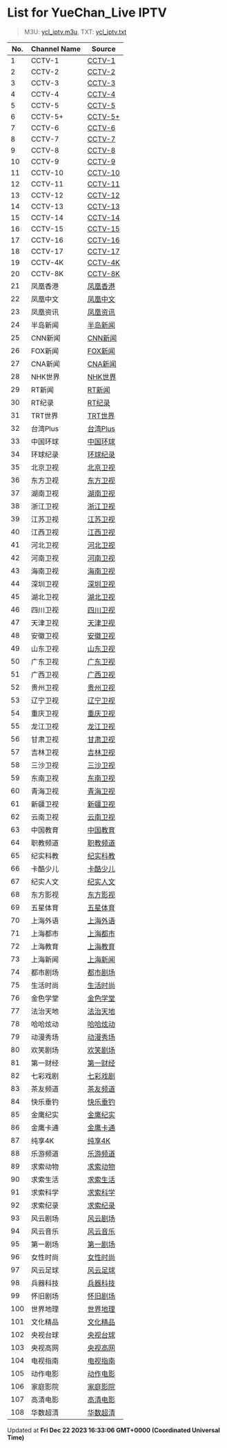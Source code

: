 # List for **YueChan_Live IPTV**

> M3U: [ycl_iptv.m3u](/ycl_iptv.m3u), TXT: [ycl_iptv.txt](/txt/ycl_iptv.txt)

| No.  | Channel Name | Source |
| --- | ------------ | --- |
| 1 | CCTV-1 | [CCTV-1](http://[2409:8087:2001:20:2800:0:df6e:eb03]/ott.mobaibox.com/PLTV/4/224/3221227896/index.m3u8) |
| 2 | CCTV-2 | [CCTV-2](http://[2409:8087:2001:20:2800:0:df6e:eb12]/wh7f454c46tw3589111099_-1793408755/ott.mobaibox.com/PLTV/3/224/3221227543/index.m3u8?icpid=3&RTS=1668594088&from=40&popid=40&hms_devid=2112&prioritypopid=40&vqe=3) |
| 3 | CCTV-3 | [CCTV-3](http://[2409:8087:2001:20:2800:0:df6e:eb20]/ott.mobaibox.com/PLTV/4/224/3221228499/index.m3u8) |
| 4 | CCTV-4 | [CCTV-4](http://[2409:8087:2001:20:2800:0:df6e:eb12]/wh7f454c46tw3772680253_-1555628407/ott.mobaibox.com/PLTV/3/224/3221227549/index.m3u8?icpid=3&RTS=1668594272&from=40&popid=40&hms_devid=2112&prioritypopid=40&vqe=3) |
| 5 | CCTV-5 | [CCTV-5](http://[2409:8087:2001:20:2800:0:df6e:eb22]/ott.mobaibox.com/PLTV/4/224/3221228502/index.m3u8) |
| 6 | CCTV-5+ | [CCTV-5+](http://[2409:8087:2001:20:2800:0:df6e:eb26]/ott.mobaibox.com/PLTV/1/224/3221228277/index.m3u8) |
| 7 | CCTV-6 | [CCTV-6](http://[2409:8087:2001:20:2800:0:df6e:eb22]/ott.mobaibox.com/PLTV/4/224/3221228516/index.m3u8) |
| 8 | CCTV-7 | [CCTV-7](http://[2409:8087:2001:20:2800:0:df6e:eb26]/wh7f454c46tw3984282630_1427246842/ott.mobaibox.com/PLTV/3/224/3221228283/index.m3u8?icpid=3&RTS=1668594483&from=40&popid=40&hms_devid=2293&prioritypopid=40&vqe=3) |
| 9 | CCTV-8 | [CCTV-8](http://[2409:8087:2001:20:2800:0:df6e:eb26]/ott.mobaibox.com/PLTV/1/224/3221228578/index.m3u8) |
| 10 | CCTV-9 | [CCTV-9](http://[2409:8087:2001:20:2800:0:df6e:eb21]/wh7f454c46tw4254168827_1850088835/ott.mobaibox.com/PLTV/3/224/3221228303/index.m3u8?icpid=3&RTS=1668594753&from=40&popid=40&hms_devid=2290&prioritypopid=40&vqe=3) |
| 11 | CCTV-10 | [CCTV-10](http://[2409:8087:2001:20:2800:0:df6e:eb21]/wh7f454c46tw30319478_-185824076/ott.mobaibox.com/PLTV/3/224/3221228286/index.m3u8?icpid=3&RTS=1668594824&from=40&popid=40&hms_devid=2290&prioritypopid=40&vqe=3) |
| 12 | CCTV-11 | [CCTV-11](http://[2409:8087:2001:20:2800:0:df6e:eb23]/wh7f454c46tw105619488_1866436632/ott.mobaibox.com/PLTV/3/224/3221228289/index.m3u8?icpid=3&RTS=1668594900&from=40&popid=40&hms_devid=2291&prioritypopid=40&vqe=3) |
| 13 | CCTV-12 | [CCTV-12](http://[2409:8087:2001:20:2800:0:df6e:eb23]/wh7f454c46tw185877003_-533945400/ott.mobaibox.com/PLTV/3/224/3221228401/index.m3u8?icpid=3&RTS=1668594980&from=40&popid=40&hms_devid=2291&prioritypopid=40&vqe=3) |
| 14 | CCTV-13 | [CCTV-13](http://[2409:8087:2001:20:2800:0:df6e:eb16]/wh7f454c46tw259647455_-1559913959/ott.mobaibox.com/PLTV/3/224/3221228224/index.m3u8?icpid=3&RTS=1668595054&from=40&popid=40&hms_devid=2114&prioritypopid=40&vqe=3) |
| 15 | CCTV-14 | [CCTV-14](http://[2409:8087:2001:20:2800:0:df6e:eb22]/wh7f454c46tw340147088_1594094424/ott.mobaibox.com/PLTV/3/224/3221228292/index.m3u8?icpid=3&RTS=1668595134&from=40&popid=40&hms_devid=2291&prioritypopid=40&vqe=3) |
| 16 | CCTV-15 | [CCTV-15](http://[2409:8087:2001:20:2800:0:df6e:eb22]/wh7f454c46tw434828587_188325560/ott.mobaibox.com/PLTV/3/224/3221228404/index.m3u8?icpid=3&RTS=1668595229&from=40&popid=40&hms_devid=2291&prioritypopid=40&vqe=3) |
| 17 | CCTV-16 | [CCTV-16](http://[2409:8087:2001:20:2800:0:df6e:eb18]/ott.mobaibox.com/PLTV/3/224/3221228127/index.m3u8) |
| 18 | CCTV-17 | [CCTV-17](http://[2409:8087:2001:20:2800:0:df6e:eb23]/wh7f454c46tw483903016_-67353299/ott.mobaibox.com/PLTV/3/224/3221228407/index.m3u8?icpid=3&RTS=1668595278&from=40&popid=40&hms_devid=2291&prioritypopid=40&vqe=3) |
| 19 | CCTV-4K | [CCTV-4K](http://[2409:8087:2001:20:2800:0:df6e:eb25]/ott.mobaibox.com/PLTV/4/224/3221228472/index.m3u8) |
| 20 | CCTV-8K | [CCTV-8K](http://[2409:8087:2001:20:2800:0:df6e:eb02]/ott.mobaibox.com/PLTV/3/224/3221228165/index.m3u8) |
| 21 | 凤凰香港 | [凤凰香港](http://[2409:8087:2001:20:2800:0:df6e:eb1d]/ott.mobaibox.com/PLTV/3/224/3221228530/1.m3u8) |
| 22 | 凤凰中文 | [凤凰中文](http://[2409:8087:2001:20:2800:0:df6e:eb24]/ott.mobaibox.com/PLTV/3/224/3221228527/index.m3u8) |
| 23 | 凤凰资讯 | [凤凰资讯](http://[2409:8087:2001:20:2800:0:df6e:eb27]/ott.mobaibox.com/PLTV/3/224/3221228524/index.m3u8) |
| 24 | 半岛新闻 | [半岛新闻](http://live-hls-web-aje.getaj.net/AJE/01.m3u8) |
| 25 | CNN新闻 | [CNN新闻](https://cnn-cnninternational-1-eu.rakuten.wurl.tv/f93b9a949a4a8651dd5a2f42e3a2b6f9.m3u8) |
| 26 | FOX新闻 | [FOX新闻](https://fox-foxnewsnow-samsungus.amagi.tv/playlist720p.m3u8) |
| 27 | CNA新闻 | [CNA新闻](https://d2e1asnsl7br7b.cloudfront.net/7782e205e72f43aeb4a48ec97f66ebbe/index_5.m3u8) |
| 28 | NHK世界 | [NHK世界](https://nhkwlive-ojp.akamaized.net/hls/live/2003459/nhkwlive-ojp-en/index_4M.m3u8) |
| 29 | RT新闻 | [RT新闻](https://rt-glb.rttv.com/dvr/rtnews/playlist_4500Kb.m3u8) |
| 30 | RT纪录 | [RT纪录](https://rt-rtd.rttv.com/live/rtdoc/playlist_4500Kb.m3u8) |
| 31 | TRT世界 | [TRT世界](https://tv-trtworld.live.trt.com.tr/master_1080.m3u8) |
| 32 | 台湾Plus | [台湾Plus](https://bcovlive-a.akamaihd.net/rce33d845cb9e42dfa302c7ac345f7858/ap-northeast-1/6282251407001/playlist.m3u8) |
| 33 | 中国环球 | [中国环球](http://[2409:8087:7000:20:1000::22]:6060/yinhe/2/ch00000090990000001024/index.m3u8?virtualDomain=yinhe.live_hls.zte.com) |
| 34 | 环球纪录 | [环球纪录](http://[2409:8087:5e01:34::20]:6610/ZTE_CMS/00000001000000060000000000000528/index.m3u8?IAS) |
| 35 | 北京卫视 | [北京卫视](http://[2409:8087:2001:20:2800:0:df6e:eb0b]/wh7f454c46tw2687876293_-1703018199/ott.mobaibox.com/PLTV/3/224/3221227508/index.m3u8?icpid=3&RTS=1668597482&from=40&popid=40&hms_devid=2038&prioritypopid=40&vqe=3) |
| 36 | 东方卫视 | [东方卫视](http://[2409:8087:2001:20:2800:0:df6e:eb16]/wh7f454c46tw2542426131_1585848046/ott.mobaibox.com/PLTV/3/224/3221227511/index.m3u8?icpid=3&RTS=1668597336&from=40&popid=40&hms_devid=2114&prioritypopid=40&vqe=3) |
| 37 | 湖南卫视 | [湖南卫视](http://[2409:8087:1e03:21::42]:6610/cms001/ch00000090990000001026/index.m3u8?) |
| 38 | 浙江卫视 | [浙江卫视](http://[2409:8087:2001:20:2800:0:df6e:eb11]/wh7f454c46tw1197826796_-265147758/ott.mobaibox.com/PLTV/3/224/3221227491/index.m3u8?icpid=3&RTS=1669699798&from=40&popid=40&hms_devid=2110&prioritypopid=40&vqe=3) |
| 39 | 江苏卫视 | [江苏卫视](http://[2409:8087:2001:20:2800:0:df6e:eb12]/wh7f454c46tw2983110475_-1591539074/ott.mobaibox.com/PLTV/3/224/3221228097/index.m3u8?icpid=3&RTS=1668597777&from=40&popid=40&hms_devid=2112&prioritypopid=40&vqe=3) |
| 40 | 江西卫视 | [江西卫视](http://[2409:8087:2001:20:2800:0:df6e:eb17]/wh7f454c46tw1965546073_-1364170119/ott.mobaibox.com/PLTV/3/224/3221228109/index.m3u8?icpid=3&RTS=1669700566&from=40&popid=40&hms_devid=2114&prioritypopid=40&vqe=3) |
| 41 | 河北卫视 | [河北卫视](http://[2409:8087:2001:20:2800:0:df6e:eb05]/wh7f454c46tw1698524218_988816054/ott.mobaibox.com/PLTV/3/224/3221228106/index.m3u8?icpid=3&RTS=1669700299&from=40&popid=40&hms_devid=2041&prioritypopid=40&vqe=3) |
| 42 | 河南卫视 | [河南卫视](http://[2409:8087:2001:20:2800:0:df6e:eb17]/wh7f454c46tw1784575403_-1712002709/ott.mobaibox.com/PLTV/3/224/3221228221/index.m3u8?icpid=3&RTS=1669700385&from=40&popid=40&hms_devid=2114&prioritypopid=40&vqe=3) |
| 43 | 海南卫视 | [海南卫视](http://[2409:8087:2001:20:2800:0:df6e:eb08]/wh7f454c46tw2843123663_1489055229/ott.mobaibox.com/PLTV/3/224/3221228139/index.m3u8?icpid=3&RTS=1669701444&from=40&popid=40&hms_devid=2037&prioritypopid=40&vqe=3) |
| 44 | 深圳卫视 | [深圳卫视](http://[2409:8087:2001:20:2800:0:df6e:eb11]/wh7f454c46tw3025923625_628894334/ott.mobaibox.com/PLTV/3/224/3221227555/index.m3u8?icpid=3&RTS=1668597820&from=40&popid=40&hms_devid=2110&prioritypopid=40&vqe=3) |
| 45 | 湖北卫视 | [湖北卫视](http://[2409:8087:2001:20:2800:0:df6e:eb11]/wh7f454c46tw3059146177_-1525708880/ott.mobaibox.com/PLTV/3/224/3221227479/index.m3u8?icpid=3&RTS=1668597853&from=40&popid=40&hms_devid=2110&prioritypopid=40&vqe=3) |
| 46 | 四川卫视 | [四川卫视](http://[2409:8087:2001:20:2800:0:df6e:eb09]/wh7f454c46tw2502717081_11504314/ott.mobaibox.com/PLTV/3/224/3221227556/index.m3u8?icpid=3&RTS=1669701103&from=40&popid=40&hms_devid=2037&prioritypopid=40&vqe=3) |
| 47 | 天津卫视 | [天津卫视](http://[2409:8087:2001:20:2800:0:df6e:eb11]/wh7f454c46tw2730715388_788631706/ott.mobaibox.com/PLTV/3/224/3221227488/index.m3u8?icpid=3&RTS=1668597525&from=40&popid=40&hms_devid=2110&prioritypopid=40&vqe=3) |
| 48 | 安徽卫视 | [安徽卫视](http://[2409:8087:2001:20:2800:0:df6e:eb12]/wh7f454c46tw2802330256_375747539/ott.mobaibox.com/PLTV/3/224/3221227558/index.m3u8?icpid=3&RTS=1668597596&from=40&popid=40&hms_devid=2112&prioritypopid=40&vqe=3) |
| 49 | 山东卫视 | [山东卫视](http://[2409:8087:2001:20:2800:0:df6e:eb10]/wh7f454c46tw2848465480_1677095697/ott.mobaibox.com/PLTV/3/224/3221227517/index.m3u8?icpid=3&RTS=1668597642&from=40&popid=40&hms_devid=2110&prioritypopid=40&vqe=3) |
| 50 | 广东卫视 | [广东卫视](http://[2409:8087:2001:20:2800:0:df6e:eb03]/wh7f454c46tw2917484419_-1632335828/ott.mobaibox.com/PLTV/3/224/3221227476/index.m3u8?icpid=3&RTS=1668597711&from=40&popid=40&hms_devid=2039&prioritypopid=40&vqe=3) |
| 51 | 广西卫视 | [广西卫视](http://[2409:8087:2001:20:2800:0:df6e:eb05]/wh7f454c46tw2325655923_1638953995/ott.mobaibox.com/PLTV/3/224/3221228183/index.m3u8?icpid=3&RTS=1669700926&from=40&popid=40&hms_devid=2041&prioritypopid=40&vqe=3) |
| 52 | 贵州卫视 | [贵州卫视](http://[2409:8087:2001:20:2800:0:df6e:eb08]/wh7f454c46tw2087544744_109645303/ott.mobaibox.com/PLTV/3/224/3221228136/index.m3u8?icpid=3&RTS=1669700688&from=40&popid=40&hms_devid=2037&prioritypopid=40&vqe=3) |
| 53 | 辽宁卫视 | [辽宁卫视](http://[2409:8087:2001:20:2800:0:df6e:eb16]/wh7f454c46tw3102310989_-1844874138/ott.mobaibox.com/PLTV/3/224/3221227485/index.m3u8?icpid=3&RTS=1668597896&from=40&popid=40&hms_devid=2114&prioritypopid=40&vqe=3) |
| 54 | 重庆卫视 | [重庆卫视](http://[2409:8087:2001:20:2800:0:df6e:eb09]/wh7f454c46tw2787424866_142914197/ott.mobaibox.com/PLTV/3/224/3221228133/index.m3u8?icpid=3&RTS=1669701388&from=40&popid=40&hms_devid=2037&prioritypopid=40&vqe=3) |
| 55 | 龙江卫视 | [龙江卫视](http://[2409:8087:2001:20:2800:0:df6e:eb17]/wh7f454c46tw3143044227_-926148572/ott.mobaibox.com/PLTV/3/224/3221227514/index.m3u8?icpid=3&RTS=1668597937&from=40&popid=40&hms_devid=2114&prioritypopid=40&vqe=3) |
| 56 | 甘肃卫视 | [甘肃卫视](http://[2409:8087:2001:20:2800:0:df6e:eb1a]/wh7f454c46tw1400573680_-1979013462/ott.mobaibox.com/PLTV/3/224/3221227568/index.m3u8?icpid=3&RTS=1668600490&from=40&popid=40&hms_devid=2116&prioritypopid=40&vqe=3) |
| 57 | 吉林卫视 | [吉林卫视](http://[2409:8087:2001:20:2800:0:df6e:eb03]/wh7f454c46tw1874077489_789689702/ott.mobaibox.com/PLTV/3/224/3221228130/index.m3u8?icpid=3&RTS=1669700475&from=40&popid=40&hms_devid=2039&prioritypopid=40&vqe=3) |
| 58 | 三沙卫视 | [三沙卫视](http://[2409:8087:5e01:34::21]:6610/ZTE_CMS/08984400000000060000000000000319/index.m3u8?IAS) |
| 59 | 东南卫视 | [东南卫视](http://[2409:8087:2001:20:2800:0:df6e:eb0a]/wh7f454c46tw2900649569_-743777193/ott.mobaibox.com/PLTV/3/224/3221227670/index.m3u8?icpid=3&RTS=1669701501&from=40&popid=40&hms_devid=2038&prioritypopid=40&vqe=3) |
| 60 | 青海卫视 | [青海卫视](http://[2409:8087:2001:20:2800:0:df6e:eb1b]/wh7f454c46tw1221605145_-1738716276/ott.mobaibox.com/PLTV/3/224/3221227554/index.m3u8?icpid=3&RTS=1668600311&from=40&popid=40&hms_devid=2116&prioritypopid=40&vqe=3) |
| 61 | 新疆卫视 | [新疆卫视](http://[2409:8087:2001:20:2800:0:df6e:eb0b]/wh7f454c46tw993550557_162751766/ott.mobaibox.com/PLTV/3/224/3221228290/index.m3u8?icpid=3&RTS=1668604377&from=40&popid=40&hms_devid=2038&prioritypopid=40&vqe=3) |
| 62 | 云南卫视 | [云南卫视](http://[2409:8087:1e03:21::42]:6610/cms001/ch00000090990000001223/index.m3u8?) |
| 63 | 中国教育 | [中国教育](http://[2409:8087:1e03:21::42]:6610/cms001/ch00000090990000001020/index.m3u8?) |
| 64 | 职教频道 | [职教频道](http://[2409:8087:1e03:21::42]:6610/cms001/ch00000090990000001348/index.m3u8?) |
| 65 | 纪实科教 | [纪实科教](http://[2409:8087:2001:20:2800:0:df6e:eb0e]/wh7f454c46tw1542052607_1430934483/ott.mobaibox.com/PLTV/3/224/3221227699/index.m3u8?icpid=3&RTS=1669704438&from=40&popid=40&hms_devid=2111&prioritypopid=40&vqe=3) |
| 66 | 卡酷少儿 | [卡酷少儿](http://[2409:8087:1e03:21::42]:6610/cms001/ch00000090990000001245/index.m3u8?) |
| 67 | 纪实人文 | [纪实人文](http://[2409:8087:2001:20:2800:0:df6e:eb12]/wh7f454c46tw1293235676_155310184/ott.mobaibox.com/PLTV/3/224/3221227635/index.m3u8?icpid=3&RTS=1669704189&from=40&popid=40&hms_devid=2112&prioritypopid=40&vqe=3) |
| 68 | 东方影视 | [东方影视](http://[2409:8087:1e03:21::42]:6610/cms001/ch00000090990000001016/index.m3u8?) |
| 69 | 五星体育 | [五星体育](http://[2409:8087:1e03:21::42]:6610/cms001/ch00000090990000001018/index.m3u8?) |
| 70 | 上海外语 | [上海外语](http://[2409:8087:1e03:21::42]:6610/cms001/ch00000090990000001128/index.m3u8?) |
| 71 | 上海都市 | [上海都市](http://[2409:8087:1e03:21::42]:6610/cms001/ch00000090990000001015/index.m3u8?) |
| 72 | 上海教育 | [上海教育](http://[2409:8087:1e03:21::42]:6610/cms001/ch00000090990000001268/index.m3u8?) |
| 73 | 上海新闻 | [上海新闻](http://[2409:8087:1e03:21::42]:6610/cms001/ch00000090990000001014/index.m3u8?) |
| 74 | 都市剧场 | [都市剧场](http://[2409:8087:1e03:21::42]:6610/cms001/ch00000090990000001203/index.m3u8?) |
| 75 | 生活时尚 | [生活时尚](http://[2409:8087:1e03:21::42]:6610/cms001/ch00000090990000001199/index.m3u8?) |
| 76 | 金色学堂 | [金色学堂](http://[2409:8087:1e03:21::42]:6610/cms001/ch00000090990000001194/index.m3u8?) |
| 77 | 法治天地 | [法治天地](http://[2409:8087:1e03:21::42]:6610/cms001/ch00000090990000001195/index.m3u8?) |
| 78 | 哈哈炫动 | [哈哈炫动](http://[2409:8087:1e03:21::42]:6610/cms001/ch00000090990000001232/index.m3u8?) |
| 79 | 动漫秀场 | [动漫秀场](http://[2409:8087:1e03:21::42]:6610/cms001/ch00000090990000001196/index.m3u8?) |
| 80 | 欢笑剧场 | [欢笑剧场](http://[2409:8087:7000:20:1000::22]:6060/yinhe/2/ch00000090990000002156/index.m3u8?virtualDomain=yinhe.live_hls.zte.com) |
| 81 | 第一财经 | [第一财经](http://[2409:8087:1e03:21::42]:6610/cms001/ch00000090990000001017/index.m3u8?) |
| 82 | 七彩戏剧 | [七彩戏剧](http://[2409:8087:1e03:21::42]:6610/cms001/ch00000090990000001308/index.m3u8?) |
| 83 | 茶友频道 | [茶友频道](http://[2409:8087:7000:20:1000::22]:6060/yinhe/2/ch00000090990000002305/index.m3u8/?virtualDomain=yinhe.live_hls.zte.com) |
| 84 | 快乐垂钓 | [快乐垂钓](http://[2409:8087:7000:20:1000::22]:6060/yinhe/2/ch00000090990000002264/index.m3u8/?virtualDomain=yinhe.live_hls.zte.com) |
| 85 | 金鹰纪实 | [金鹰纪实](http://[2409:8087:1e03:21::42]:6610/cms001/ch00000090990000001230/index.m3u8?) |
| 86 | 金鹰卡通 | [金鹰卡通](http://[2409:8087:4c0a:22:1::11]:6410/170000001115/UmaiCHAN6000057BESTVSMGSMG/index.m3u8?AuthInfo=9kOOdBn7MFF%2F2bWjKgahUTWDyIgRkFJBAHMhA2ayG0T0ZQXwaiVktPr6ILPKXqwOw2VoxnxHvBSRSzCCC3szSwIgrD0rUpRXeaqChwLXCf0) |
| 87 | 纯享4K | [纯享4K](http://[2409:8087:2001:20:2800:0:df6e:eb11]/ott.mobaibox.com/PLTV/3/224/3221228242/index.m3u8) |
| 88 | 乐游频道 | [乐游频道](http://[2409:8087:1e03:21::42]:6610/cms001/ch00000090990000001200/index.m3u8?) |
| 89 | 求索动物 | [求索动物](http://[2409:8087:7001:20:1000::95]:6610/000000001000/6000000002000010046/index.m3u8?channel-id=wasusyt&Contentid=6000000002000010046&livemode=1&stbId=3) |
| 90 | 求索生活 | [求索生活](http://[2409:8087:7001:20:1000::95]:6610/000000001000/6000000002000003382/index.m3u8?channel-id=wasusyt&Contentid=6000000002000003382&livemode=1&stbId=3) |
| 91 | 求索科学 | [求索科学](http://[2409:8087:7001:20:1000::95]:6610/000000001000/6000000002000032344/index.m3u8?channel-id=wasusyt&Contentid=6000000002000032344&livemode=1&stbId=3) |
| 92 | 求索纪录 | [求索纪录](http://[2409:8087:7001:20:1000::95]:6610/000000001000/6000000002000032052/index.m3u8?channel-id=wasusyt&Contentid=6000000002000032052&livemode=1&stbId=3) |
| 93 | 风云剧场 | [风云剧场](http://[2409:8087:7001:20:2::3]:80/dbiptv.sn.chinamobile.com/PLTV/88888893/224/3221226950/index.m3u8) |
| 94 | 风云音乐 | [风云音乐](http://[2409:8087:7001:20:2::3]:80/dbiptv.sn.chinamobile.com/PLTV/88888893/224/3221226953/index.m3u8) |
| 95 | 第一剧场 | [第一剧场](http://[2409:8087:7001:20:2::3]:80/dbiptv.sn.chinamobile.com/PLTV/88888893/224/3221226959/index.m3u8) |
| 96 | 女性时尚 | [女性时尚](http://[2409:8087:7001:20:2::3]:80/dbiptv.sn.chinamobile.com/PLTV/88888893/224/3221226969/index.m3u8) |
| 97 | 风云足球 | [风云足球](http://[2409:8087:7001:20:2::3]:80/dbiptv.sn.chinamobile.com/PLTV/88888893/224/3221226984/index.m3u8) |
| 98 | 兵器科技 | [兵器科技](http://[2409:8087:7001:20:2::3]:80/dbiptv.sn.chinamobile.com/PLTV/88888893/224/3221226975/index.m3u8) |
| 99 | 怀旧剧场 | [怀旧剧场](http://[2409:8087:7001:20:2::3]:80/dbiptv.sn.chinamobile.com/PLTV/88888893/224/3221226972/index.m3u8) |
| 100 | 世界地理 | [世界地理](http://[2409:8087:7001:20:2::3]:80/dbiptv.sn.chinamobile.com/PLTV/88888893/224/3221226947/index.m3u8) |
| 101 | 文化精品 | [文化精品](http://[2409:8087:7001:20:2::3]:80/dbiptv.sn.chinamobile.com/PLTV/88888893/224/3221226981/index.m3u8) |
| 102 | 央视台球 | [央视台球](http://[2409:8087:7001:20:2::3]:80/dbiptv.sn.chinamobile.com/PLTV/88888893/224/3221226956/index.m3u8) |
| 103 | 央视高网 | [央视高网](http://[2409:8087:7001:20:2::3]:80/dbiptv.sn.chinamobile.com/PLTV/88888893/224/3221226978/index.m3u8) |
| 104 | 电视指南 | [电视指南](http://[2409:8087:7001:20:2::3]:80/dbiptv.sn.chinamobile.com/PLTV/88888893/224/3221226987/index.m3u8) |
| 105 | 动作电影 | [动作电影](http://[2409:8087:7000:20:1000::22]:6060/yinhe/2/ch00000090990000002055/index.m3u8?virtualDomain=yinhe.live_hls.zte.com) |
| 106 | 家庭影院 | [家庭影院](http://[2409:8087:7000:20:1000::22]:6060/yinhe/2/ch00000090990000002085/index.m3u8?virtualDomain=yinhe.live_hls.zte.com) |
| 107 | 高清电影 | [高清电影](http://[2409:8087:7000:20:1000::22]:6060/yinhe/2/ch00000090990000002065/index.m3u8?virtualDomain=yinhe.live_hls.zte.com) |
| 108 | 华数超清 | [华数超清](http://[2409:8087:7001:20:1000::95]:6610/000000001000/6000000003000004748/index.m3u8?channel-id=wasusyt&Contentid=6000000003000004748&livemode=1&stbId=3) |

Updated at **Fri Dec 22 2023 16:33:06 GMT+0000 (Coordinated Universal Time)**
